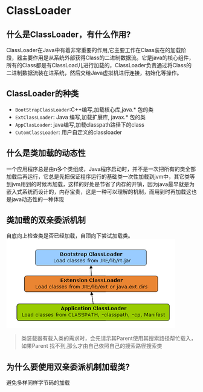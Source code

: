 # ClassLoader

## 什么是ClassLoader，有什么作用?
ClassLoader在Java中有着非常重要的作用,它主要工作在Class装在的加载阶段，器主要作用是从系统外部获得Class的二进制数据流。它是java的核心组件，所有的Class都是有ClassLoad儿进行加载的，ClassLoader负责通过将Class的二进制数据流装在进系统，然后交给Java虚拟机进行连接，初始化等操作。


## ClassLoader的种类
- `BootStrapClassLoader`:C++编写,加载核心库,java.* 包的类 
- `ExtClassLoader`: Java 编写,加载扩展库, javax.* 包的类
- `AppClasLoader`: java编写,加载classpath路径下的class
- `CutomClassLoader`: 用户自定义的classloader

## 什么是类加载的动态性
一个应用程序总是由n多个类组成，Java程序启动时，并不是一次把所有的类全部加载后再运行，它总是先把保证程序运行的基础类一次性加载到jvm中，其它类等到jvm用到的时候再加载，这样的好处是节省了内存的开销，因为java最早就是为嵌入式系统而设计的，内存宝贵，这是一种可以理解的机制，而用到时再加载这也是java动态性的一种体现

## 类加载的双亲委派机制
自底向上检查类是否已经加载，自顶向下尝试加载类。
![1](images/1.png)
> 类装载器有载入类的需求时，会先请示其Parent使用其搜索路径帮忙载入，如果Parent 找不到,那么才由自己依照自己的搜索路径搜索类

## 为什么要使用双亲委派机制加载类?
避免多样同样字节码的加载
